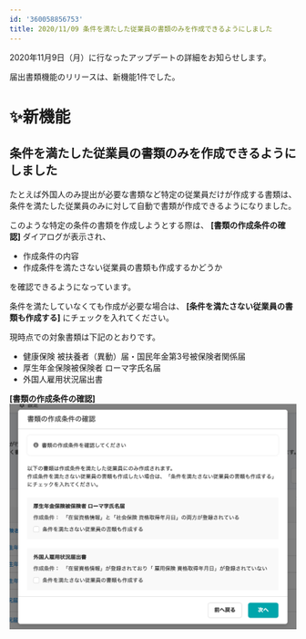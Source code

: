```yaml
---
id: '360058856753'
title: 2020/11/09 条件を満たした従業員の書類のみを作成できるようにしました
---
```

2020年11月9日（月）に行なったアップデートの詳細をお知らせします。

届出書類機能のリリースは、新機能1件でした。

# ✨新機能

## 条件を満たした従業員の書類のみを作成できるようにしました

たとえば外国人のみ提出が必要な書類など特定の従業員だけが作成する書類は、条件を満たした従業員のみに対して自動で書類が作成できるようになりました。

このような特定の条件の書類を作成しようとする際は、 **\[書類の作成条件の確認\]** ダイアログが表示され、

- 作成条件の内容
- 作成条件を満たさない従業員の書類も作成するかどうか

を確認できるようになっています。

条件を満たしていなくても作成が必要な場合は、 **\[条件を満たさない従業員の書類も作成する\]** にチェックを入れてください。

現時点での対象書類は下記のとおりです。

- 健康保険 被扶養者（異動）届・国民年金第3号被保険者関係届
- 厚生年金保険被保険者 ローマ字氏名届
- 外国人雇用状況届出書

**\[書類の作成条件の確認\]**![__________2020-11-10_12_11_46.png](./__________2020-11-10_12_11_46.png)
